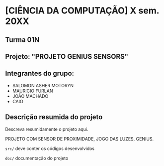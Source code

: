 # [CIÊNCIA DA COMPUTAÇÃO] X sem. 20XX

## Turma 01N
## Projeto: "PROJETO GENIUS SENSORS"
## Integrantes do grupo:

* SALOMON ASHER MOTORYN
* MAURICIO FURLAN
* JOÃO MACHADO
* CAIO

## Descrição resumida do projeto

Descreva resumidamente o projeto aqui.

PROJETO COM SENSOR DE PROXIMIDADE, JOGO DAS LUZES, GENIUS.

`src/` deve conter os códigos desenvolvidos

`doc/` documentação do projeto
